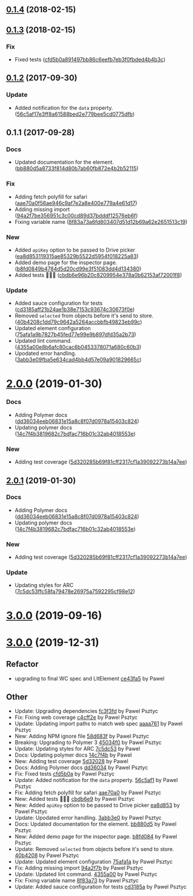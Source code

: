 <a name="0.1.4"></a>
## [0.1.4](https://github.com/advanced-rest-client/import-panel/compare/0.1.3...0.1.4) (2018-02-15)




<a name="0.1.3"></a>
## [0.1.3](https://github.com/advanced-rest-client/import-panel/compare/0.1.2...0.1.3) (2018-02-15)


### Fix

* Fixed tests ([cfd5b0a891497bb86c6eefb7eb3f0fbded4b4b3c](https://github.com/advanced-rest-client/import-panel/commit/cfd5b0a891497bb86c6eefb7eb3f0fbded4b4b3c))



<a name="0.1.2"></a>
## [0.1.2](https://github.com/advanced-rest-client/import-panel/compare/0.1.1...0.1.2) (2017-09-30)


### Update

* Added notification for the `data` property. ([56c5af17e3ff8a61588bed2e779bee5cd0775dfb](https://github.com/advanced-rest-client/import-panel/commit/56c5af17e3ff8a61588bed2e779bee5cd0775dfb))



<a name="0.1.1"></a>
## 0.1.1 (2017-09-28)


### Docs

* Updated documentation for the element. ([bb880d5a8733f814d80b7ab60fb872e4b2b52115](https://github.com/advanced-rest-client/import-panel/commit/bb880d5a8733f814d80b7ab60fb872e4b2b52115))

### Fix

* Adding fetch polyfill for safari ([aae70a0f56ae946c9af7e2a8e400e779a4e61d17](https://github.com/advanced-rest-client/import-panel/commit/aae70a0f56ae946c9af7e2a8e400e779a4e61d17))
* Adding missing import ([94a2f7be356951c3c00cd89d37bdddf12576eb6f](https://github.com/advanced-rest-client/import-panel/commit/94a2f7be356951c3c00cd89d37bdddf12576eb6f))
* Fixing variable name ([8f83a73a6fd803407d51d12b69a62e2651513c19](https://github.com/advanced-rest-client/import-panel/commit/8f83a73a6fd803407d51d12b69a62e2651513c19))

### New

* Added `apiKey` option to be passed to Drive picker ([ea8d853119315ae85329b5522d5954f018225a83](https://github.com/advanced-rest-client/import-panel/commit/ea8d853119315ae85329b5522d5954f018225a83))
* Added demo page for the inspector page. ([b8fd0849b4784d5d20cd99e3f51083dd4d134380](https://github.com/advanced-rest-client/import-panel/commit/b8fd0849b4784d5d20cd99e3f51083dd4d134380))
* Added tests 🚀🚀🚀 ([cbdb6e96b20c8209954e378a0b62153af72001f8](https://github.com/advanced-rest-client/import-panel/commit/cbdb6e96b20c8209954e378a0b62153af72001f8))

### Update

* Added sauce configuration for tests ([cd3185aff21b24ae1b38e7153c93674c30673f0e](https://github.com/advanced-rest-client/import-panel/commit/cd3185aff21b24ae1b38e7153c93674c30673f0e))
* Removed `selected` from objects before it's send to store. ([40b4208c1dd79c9642a5264accbbfb49823eb99c](https://github.com/advanced-rest-client/import-panel/commit/40b4208c1dd79c9642a5264accbbfb49823eb99c))
* Updated element configuration ([75afa1a9b7827b45fed77e99e9b897dfd35a2b73](https://github.com/advanced-rest-client/import-panel/commit/75afa1a9b7827b45fed77e99e9b897dfd35a2b73))
* Updated lint command. ([4355a00e8b6afc80cac6b0453378071a680c60b3](https://github.com/advanced-rest-client/import-panel/commit/4355a00e8b6afc80cac6b0453378071a680c60b3))
* Upodated error handling. ([3abb3e09fba5e634cad4bb4d57e09a901829665c](https://github.com/advanced-rest-client/import-panel/commit/3abb3e09fba5e634cad4bb4d57e09a901829665c))



# [2.0.0](https://github.com/advanced-rest-client/import-panel/compare/0.1.3...2.0.0) (2019-01-30)


### Docs

* Adding Polymer docs ([dd36034eeb06831e15a8c8f07d0978a15403c824](https://github.com/advanced-rest-client/import-panel/commit/dd36034eeb06831e15a8c8f07d0978a15403c824))
* Updating polymer docs ([14c7f4b3819682c7bdfac716b01c32ab4018553e](https://github.com/advanced-rest-client/import-panel/commit/14c7f4b3819682c7bdfac716b01c32ab4018553e))

### New

* Adding test coverage ([5d320285b69f81cff2317cf1a39092273b14a7ee](https://github.com/advanced-rest-client/import-panel/commit/5d320285b69f81cff2317cf1a39092273b14a7ee))



## [2.0.1](https://github.com/advanced-rest-client/import-panel/compare/0.1.3...2.0.1) (2019-01-30)


### Docs

* Adding Polymer docs ([dd36034eeb06831e15a8c8f07d0978a15403c824](https://github.com/advanced-rest-client/import-panel/commit/dd36034eeb06831e15a8c8f07d0978a15403c824))
* Updating polymer docs ([14c7f4b3819682c7bdfac716b01c32ab4018553e](https://github.com/advanced-rest-client/import-panel/commit/14c7f4b3819682c7bdfac716b01c32ab4018553e))

### New

* Adding test coverage ([5d320285b69f81cff2317cf1a39092273b14a7ee](https://github.com/advanced-rest-client/import-panel/commit/5d320285b69f81cff2317cf1a39092273b14a7ee))

### Update

* Updating styles for ARC ([7c5dc53ffc58fa79478e26975a7592295cf98e12](https://github.com/advanced-rest-client/import-panel/commit/7c5dc53ffc58fa79478e26975a7592295cf98e12))



# [3.0.0](https://github.com/advanced-rest-client/import-panel/compare/0.1.3...3.0.0) (2019-09-16)



<a name="3.0.0"></a>
# [3.0.0](https://github.com/advanced-rest-client/import-panel/compare/2.0.1...3.0.0) (2019-12-31)

## Refactor

* upgrading to final WC spec and LItElement [ce43fa5](https://github.com/advanced-rest-client/import-panel/commit/ce43fa5275614d2f401f3fdcb81714e015c7f2b4) by Pawel


## Other

* Update: Upgrading dependencies
 [fc3f3fd](https://github.com/advanced-rest-client/import-panel/commit/fc3f3fd76692f15851ed25fab2cfe9be1b4735e7) by Pawel Psztyc
* Fix: Fixing web coverage
 [c4cff2e](https://github.com/advanced-rest-client/import-panel/commit/c4cff2e19b28991fe6c9fed797c9e5bebb6e2a26) by Pawel Psztyc
* Update: Updating import paths to match web spec
 [aaaa761](https://github.com/advanced-rest-client/import-panel/commit/aaaa761ee023fb900d676d75acd83c388532e4bc) by Pawel Psztyc
* New: Adding NPM ignore file
 [58d683f](https://github.com/advanced-rest-client/import-panel/commit/58d683f6572fc1aed674287c366b16533cda66ef) by Pawel Psztyc
* Breaking: Upgrading to Polymer 3
 [45034f0](https://github.com/advanced-rest-client/import-panel/commit/45034f0fdeb4b2c2028834e8135b6823d5a040f2) by Pawel Psztyc
* Update: Updating styles for ARC
 [7c5dc53](https://github.com/advanced-rest-client/import-panel/commit/7c5dc53ffc58fa79478e26975a7592295cf98e12) by Pawel
* Docs: Updating polymer docs
 [14c7f4b](https://github.com/advanced-rest-client/import-panel/commit/14c7f4b3819682c7bdfac716b01c32ab4018553e) by Pawel
* New: Adding test coverage
 [5d32028](https://github.com/advanced-rest-client/import-panel/commit/5d320285b69f81cff2317cf1a39092273b14a7ee) by Pawel
* Docs: Adding Polymer docs
 [dd36034](https://github.com/advanced-rest-client/import-panel/commit/dd36034eeb06831e15a8c8f07d0978a15403c824) by Pawel Psztyc
* Fix: Fixed tests
 [cfd5b0a](https://github.com/advanced-rest-client/import-panel/commit/cfd5b0a891497bb86c6eefb7eb3f0fbded4b4b3c) by Pawel Psztyc
* Update: Added notification for the `data` property.
 [56c5af1](https://github.com/advanced-rest-client/import-panel/commit/56c5af17e3ff8a61588bed2e779bee5cd0775dfb) by Pawel Psztyc
* Fix: Adding fetch polyfill for safari
 [aae70a0](https://github.com/advanced-rest-client/import-panel/commit/aae70a0f56ae946c9af7e2a8e400e779a4e61d17) by Pawel Psztyc
* New: Added tests 🚀🚀🚀
 [cbdb6e9](https://github.com/advanced-rest-client/import-panel/commit/cbdb6e96b20c8209954e378a0b62153af72001f8) by Pawel Psztyc
* New: Added `apiKey` option to be passed to Drive picker
 [ea8d853](https://github.com/advanced-rest-client/import-panel/commit/ea8d853119315ae85329b5522d5954f018225a83) by Pawel Psztyc
* Update: Upodated error handling.
 [3abb3e0](https://github.com/advanced-rest-client/import-panel/commit/3abb3e09fba5e634cad4bb4d57e09a901829665c) by Pawel Psztyc
* Docs: Updated documentation for the element.
 [bb880d5](https://github.com/advanced-rest-client/import-panel/commit/bb880d5a8733f814d80b7ab60fb872e4b2b52115) by Pawel Psztyc
* New: Added demo page for the inspector page.
 [b8fd084](https://github.com/advanced-rest-client/import-panel/commit/b8fd0849b4784d5d20cd99e3f51083dd4d134380) by Pawel Psztyc
* Update: Removed `selected` from objects before it's send to store.
 [40b4208](https://github.com/advanced-rest-client/import-panel/commit/40b4208c1dd79c9642a5264accbbfb49823eb99c) by Pawel Psztyc
* Update: Updated element configuration
 [75afa1a](https://github.com/advanced-rest-client/import-panel/commit/75afa1a9b7827b45fed77e99e9b897dfd35a2b73) by Pawel Psztyc
* Fix: Adding missing import
 [94a2f7b](https://github.com/advanced-rest-client/import-panel/commit/94a2f7be356951c3c00cd89d37bdddf12576eb6f) by Pawel Psztyc
* Update: Updated lint command.
 [4355a00](https://github.com/advanced-rest-client/import-panel/commit/4355a00e8b6afc80cac6b0453378071a680c60b3) by Pawel Psztyc
* Fix: Fixing variable name
 [8f83a73](https://github.com/advanced-rest-client/import-panel/commit/8f83a73a6fd803407d51d12b69a62e2651513c19) by Pawel Psztyc
* Update: Added sauce configuration for tests
 [cd3185a](https://github.com/advanced-rest-client/import-panel/commit/cd3185aff21b24ae1b38e7153c93674c30673f0e) by Pawel Psztyc


